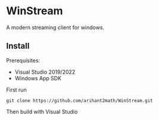 # WinStream
A modern streaming client for windows.
## Install
Prerequisites:

* Visual Studio 2019/2022
* Windows App SDK

First run
```shell
git clone https://github.com/arihant2math/WinStream.git
```
Then build with Visual Studio

